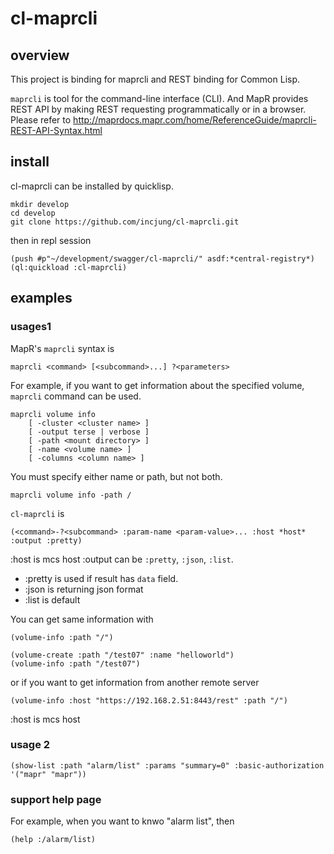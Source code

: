 # cl-maprcli

## overview
This project is binding for maprcli and REST binding for Common Lisp. 

`maprcli` is tool for the command-line interface (CLI). And MapR provides REST API by making REST requesting programmatically or in a browser. Please refer to http://maprdocs.mapr.com/home/ReferenceGuide/maprcli-REST-API-Syntax.html

## install
cl-maprcli can be installed by quicklisp. 

```
mkdir develop
cd develop
git clone https://github.com/incjung/cl-maprcli.git
```
then in repl session
```
(push #p"~/development/swagger/cl-maprcli/" asdf:*central-registry*)
(ql:quickload :cl-maprcli)
```

## examples


### usages1

MapR's `maprcli` syntax is 
```
maprcli <command> [<subcommand>...] ?<parameters>
```

For example, if you want to get information about the specified volume, `maprcli` command can be used.  

```
maprcli volume info
    [ -cluster <cluster name> ]
    [ -output terse | verbose ]
    [ -path <mount directory> ]
    [ -name <volume name> ]
    [ -columns <column name> ]
```

You must specify either name or path, but not both. 

```
maprcli volume info -path /
```

`cl-maprcli` is 

```
(<command>-?<subcommand> :param-name <param-value>... :host *host* :output :pretty)
```
:host is mcs host 
:output can be `:pretty`, `:json`, `:list`.
 - :pretty is used if result has `data` field.
 - :json is returning json format
 - :list is default

You can get same information with 
```
(volume-info :path "/")

(volume-create :path "/test07" :name "helloworld")
(volume-info :path "/test07")

```
or if you want to get information from another remote server 
```
(volume-info :host "https://192.168.2.51:8443/rest" :path "/")
```
:host is mcs host 

### usage 2

```
(show-list :path "alarm/list" :params "summary=0" :basic-authorization '("mapr" "mapr"))
```

### support help page
For example, when you want to knwo "alarm list", then 
```
(help :/alarm/list)
```
